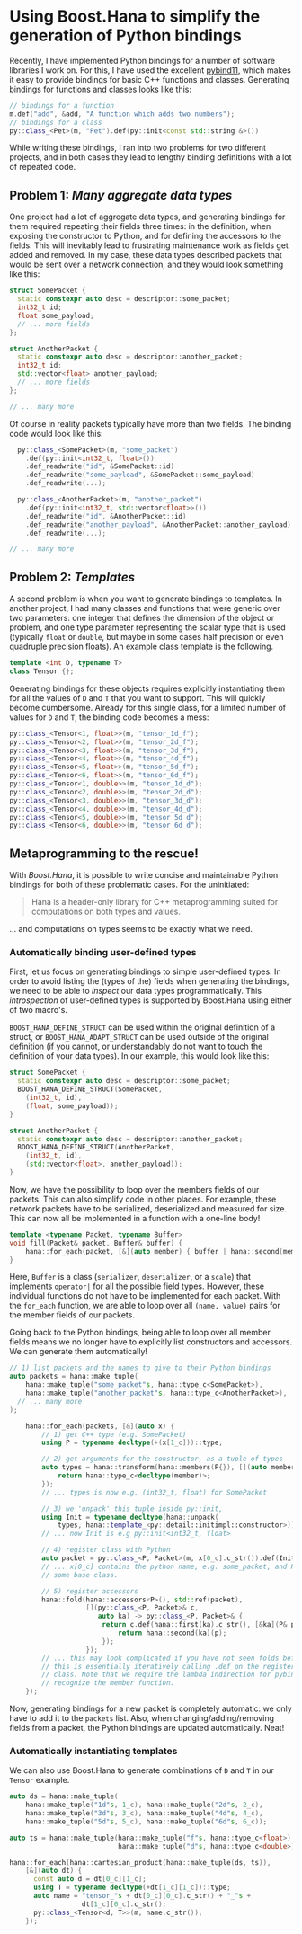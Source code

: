 # Using Boost.Hana to simplify the generation of Python bindings<a id="sec-1"></a>

Recently, I have implemented Python bindings for a number of software libraries I work on. For this, I have used the excellent [pybind11](https://github.com/pybind/pybind11), which makes it easy to provide bindings for basic C++ functions and classes. Generating bindings for functions and classes looks like this:

```cpp
// bindings for a function
m.def("add", &add, "A function which adds two numbers");
// bindings for a class
py::class_<Pet>(m, "Pet").def(py::init<const std::string &>())
```

While writing these bindings, I ran into two problems for two different projects, and in both cases they lead to lengthy binding definitions with a lot of repeated code.

## Problem 1: *Many aggregate data types*<a id="sec-1-1"></a>

One project had a lot of aggregate data types, and generating bindings for them required repeating their fields three times: in the definition, when exposing the constructor to Python, and for defining the accessors to the fields. This will inevitably lead to frustrating maintenance work as fields get added and removed. In my case, these data types described packets that would be sent over a network connection, and they would look something like this:

```cpp
struct SomePacket {
  static constexpr auto desc = descriptor::some_packet;
  int32_t id;
  float some_payload;
  // ... more fields
};

struct AnotherPacket {
  static constexpr auto desc = descriptor::another_packet;
  int32_t id;
  std::vector<float> another_payload;
  // ... more fields
};

// ... many more
```

Of course in reality packets typically have more than two fields. The binding code would look like this:

```cpp
  py::class_<SomePacket>(m, "some_packet")
    .def(py::init<int32_t, float>())
    .def_readwrite("id", &SomePacket::id)
    .def_readwrite("some_payload", &SomePacket::some_payload)
    .def_readwrite(...);

  py::class_<AnotherPacket>(m, "another_packet")
    .def(py::init<int32_t, std::vector<float>>())
    .def_readwrite("id", &AnotherPacket::id)
    .def_readwrite("another_payload", &AnotherPacket::another_payload)
    .def_readwrite(...);

// ... many more
```

## Problem 2: *Templates*<a id="sec-1-2"></a>

A second problem is when you want to generate bindings to templates. In another project, I had many classes and functions that were generic over two parameters: one integer that defines the dimension of the object or problem, and one type parameter representing the scalar type that is used (typically `float` or `double`, but maybe in some cases half precision or even quadruple precision floats). An example class template is the following.

```cpp
template <int D, typename T>
class Tensor {};
```

Generating bindings for these objects requires explicitly instantiating them for all the values of `D` and `T` that you want to support. This will quickly become cumbersome. Already for this single class, for a limited number of values for `D` and `T`, the binding code becomes a mess:

```cpp
py::class_<Tensor<1, float>>(m, "tensor_1d_f");
py::class_<Tensor<2, float>>(m, "tensor_2d_f");
py::class_<Tensor<3, float>>(m, "tensor_3d_f");
py::class_<Tensor<4, float>>(m, "tensor_4d_f");
py::class_<Tensor<5, float>>(m, "tensor_5d_f");
py::class_<Tensor<6, float>>(m, "tensor_6d_f");
py::class_<Tensor<1, double>>(m, "tensor_1d_d");
py::class_<Tensor<2, double>>(m, "tensor_2d_d");
py::class_<Tensor<3, double>>(m, "tensor_3d_d");
py::class_<Tensor<4, double>>(m, "tensor_4d_d");
py::class_<Tensor<5, double>>(m, "tensor_5d_d");
py::class_<Tensor<6, double>>(m, "tensor_6d_d");
```

## Metaprogramming to the rescue!<a id="sec-1-3"></a>

With *Boost.Hana*, it is possible to write concise and maintainable Python bindings for both of these problematic cases. For the uninitiated:

> Hana is a header-only library for C++ metaprogramming suited for computations on both types and values.

&#x2026; and computations on types seems to be exactly what we need.

### Automatically binding user-defined types<a id="sec-1-3-1"></a>

First, let us focus on generating bindings to simple user-defined types. In order to avoid listing the (types of the) fields when generating the bindings, we need to be able to *inspect* our data types programmatically. This *introspection* of user-defined types is supported by Boost.Hana using either of two macro's.

`BOOST_HANA_DEFINE_STRUCT` can be used within the original definition of a struct, or `BOOST_HANA_ADAPT_STRUCT` can be used outside of the original definition (if you cannot, or understandably do not want to touch the definition of your data types). In our example, this would look like this:

```cpp
struct SomePacket {
  static constexpr auto desc = descriptor::some_packet;
  BOOST_HANA_DEFINE_STRUCT(SomePacket,
    (int32_t, id),
    (float, some_payload));
}

struct AnotherPacket {
  static constexpr auto desc = descriptor::another_packet;
  BOOST_HANA_DEFINE_STRUCT(AnotherPacket,
    (int32_t, id),
    (std::vector<float>, another_payload));
}
```

Now, we have the possibility to loop over the members fields of our packets. This can also simplify code in other places. For example, these network packets have to be serialized, deserialized and measured for size. This can now all be implemented in a function with a one-line body!

```cpp
template <typename Packet, typename Buffer>
void fill(Packet& packet, Buffer& buffer) {
    hana::for_each(packet, [&](auto member) { buffer | hana::second(member); });
}
```

Here, `Buffer` is a class (`serializer`, `deserializer`, or a `scale`) that implements `operator|` for all the possible field types. However, these individual functions do not have to be implemented for each packet. With the `for_each` function, we are able to loop over all `(name, value)` pairs for the member fields of our packets.

Going back to the Python bindings, being able to loop over all member fields means we no longer have to explicitly list constructors and accessors. We can generate them automatically!

```cpp
// 1) list packets and the names to give to their Python bindings
auto packets = hana::make_tuple(
    hana::make_tuple("some_packet"s, hana::type_c<SomePacket>),
    hana::make_tuple("another_packet"s, hana::type_c<AnotherPacket>),
  // ... many more
);

    hana::for_each(packets, [&](auto x) {
        // 1) get C++ type (e.g. SomePacket)
        using P = typename decltype(+(x[1_c]))::type;

        // 2) get arguments for the constructor, as a tuple of types
        auto types = hana::transform(hana::members(P{}), [](auto member) {
            return hana::type_c<decltype(member)>;
        });
        // ... types is now e.g. (int32_t, float) for SomePacket

        // 3) we 'unpack' this tuple inside py::init,
        using Init = typename decltype(hana::unpack(
            types, hana::template_<py::detail::initimpl::constructor>))::type;
        // ... now Init is e.g py::init<int32_t, float>

        // 4) register class with Python
        auto packet = py::class_<P, Packet>(m, x[0_c].c_str()).def(Init());
        // ... x[0_c] contains the python name, e.g. some_packet, and Packet is
        // some base class.

        // 5) register accessors
        hana::fold(hana::accessors<P>(), std::ref(packet),
                   [](py::class_<P, Packet>& c,
                      auto ka) -> py::class_<P, Packet>& {
                       return c.def(hana::first(ka).c_str(), [&ka](P& p) {
                           return hana::second(ka)(p);
                       });
                   });
        // ... this may look complicated if you have not seen folds before, but
        // this is essentially iteratively calling .def on the registered packet
        // class. Note that we require the lambda indirection for pybind11 to
        // recognize the member function.
    });
```

Now, generating bindings for a new packet is completely automatic: we only have to add it to the `packets` list. Also, when changing/adding/removing fields from a packet, the Python bindings are updated automatically. Neat!

### Automatically instantiating templates<a id="sec-1-3-2"></a>

We can also use Boost.Hana to generate combinations of `D` and `T` in our `Tensor` example.

```cpp
auto ds = hana::make_tuple(
    hana::make_tuple("1d"s, 1_c), hana::make_tuple("2d"s, 2_c),
    hana::make_tuple("3d"s, 3_c), hana::make_tuple("4d"s, 4_c),
    hana::make_tuple("5d"s, 5_c), hana::make_tuple("6d"s, 6_c));

auto ts = hana::make_tuple(hana::make_tuple("f"s, hana::type_c<float>),
                           hana::make_tuple("d"s, hana::type_c<double>));

hana::for_each(hana::cartesian_product(hana::make_tuple(ds, ts)),
    [&](auto dt) {
      const auto d = dt[0_c][1_c];
      using T = typename decltype(+dt[1_c][1_c])::type;
      auto name = "tensor_"s + dt[0_c][0_c].c_str() + "_"s +
                  dt[1_c][0_c].c_str();
      py::class_<Tensor<d, T>>(m, name.c_str());
    });
```
